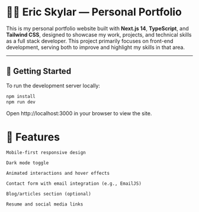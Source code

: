 # 🧑‍💻 Eric Skylar — Personal Portfolio

This is my personal portfolio website built with **Next.js 14**, **TypeScript**, and **Tailwind CSS**, designed to showcase my work, projects, and technical skills as a full stack developer. This project primarily focuses on front-end development, serving both to improve and highlight my skills in that area.

---

## 🚀 Getting Started

To run the development server locally:

```bash
npm install
npm run dev
```

Open http://localhost:3000 in your browser to view the site.

# 📌 Features

    Mobile-first responsive design

    Dark mode toggle

    Animated interactions and hover effects

    Contact form with email integration (e.g., EmailJS)

    Blog/articles section (optional)

    Resume and social media links